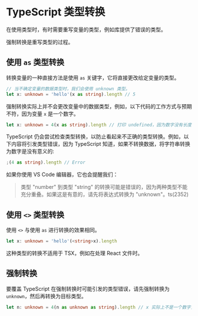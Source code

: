 # TypeScript 类型转换

在使用类型时，有时需要重写变量的类型，例如库提供了错误的类型。

强制转换是重写类型的过程。

## 使用 `as` 类型转换

转换变量的一种直接方法是使用 `as` 关键字，它将直接更改给定变量的类型。

```ts
// 当不确定变量的数据类型时，我们会使用 unknown 类型。
let x: unknown = 'hello'(x as string).length // 5
```

强制转换实际上并不会更改变量中的数据类型，例如，以下代码的工作方式与预期不符，因为变量 `x` 是一个数字。

```ts
let x: unknown = 4(x as string).length // 打印 undefined，因为数字没有长度
```

TypeScript 仍会尝试检查类型转换，以防止看起来不正确的类型转换。例如，以下内容将引发类型错误，因为 TypeScript 知道，如果不转换数据，将字符串转换为数字是没有意义的:

```ts
;(4 as string).length // Error
```

如果你使用 VS Code 编辑器，它也会提醒我们：

> 类型 "number" 到类型 "string" 的转换可能是错误的，因为两种类型不能充分重叠。如果这是有意的，请先将表达式转换为 "unknown"。ts(2352)

## 使用 `<>` 类型转换

使用 `<>` 与使用 `as` 进行转换的效果相同。

```ts
let x: unknown = 'hello'(<string>x).length
```

这种类型的转换不适用于 TSX，例如在处理 React 文件时。

## 强制转换

要覆盖 TypeScript 在强制转换时可能引发的类型错误，请先强制转换为 `unknown`，然后再转换为目标类型。

```ts
let n: unknown = 4(n as unknown as string).length // x 实际上不是一个数字，所以它将返回未定义的值
```
